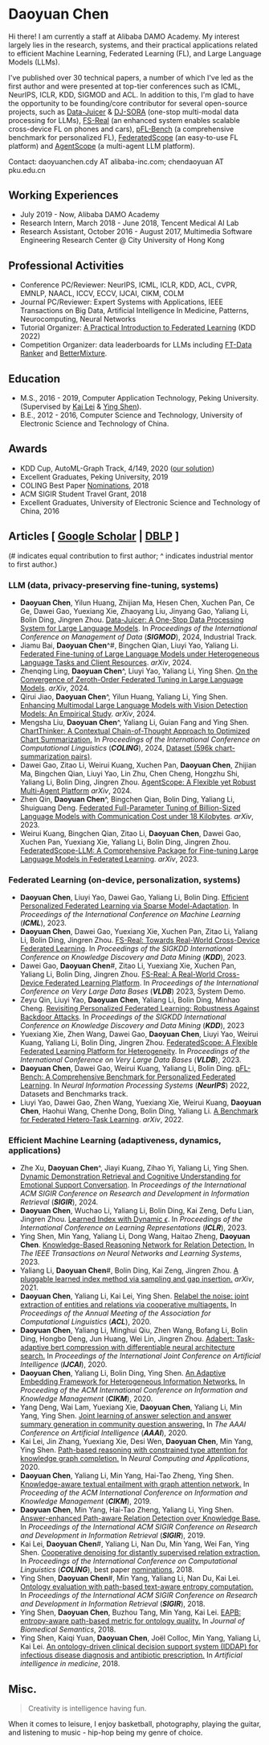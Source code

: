 ###### &nbsp;

# Daoyuan Chen 
Hi there! I am currently a staff at Alibaba DAMO Academy. My interest largely lies in the research, systems, and their practical applications related to efficient Machine Learning, Federated Learning (FL), and Large Language Models (LLMs).

I've published over 30 technical papers, a number of which I've led as the first author and were presented at top-tier conferences such as ICML, NeurIPS, ICLR, KDD, SIGMOD and ACL. In addition to this, I'm glad to have the opportunity to be founding/core contributor for several open-source projects, such as [Data-Juicer](https://github.com/alibaba/data-juicer) & [DJ-SORA](https://github.com/alibaba/data-juicer/blob/main/docs/DJ_SORA.md) (one-stop multi-modal data processing for LLMs), [FS-Real](https://github.com/alibaba/FederatedScope/tree/FSreal) (an enhanced system enables scalable cross-device FL on phones and cars), [pFL-Bench](https://github.com/alibaba/FederatedScope/tree/master/benchmark/pFL-Bench) (a comprehensive benchmark for personalized FL), [FederatedScope](https://github.com/alibaba/FederatedScope) (an easy-to-use FL platform) and [AgentScope](https://github.com/modelscope/agentscope) (a multi-agent LLM platform).

Contact: daoyuanchen.cdy AT alibaba-inc.com; chendaoyuan AT pku.edu.cn


## Working Experiences

+ July 2019 - Now, Alibaba DAMO Academy
+ Research Intern, March 2018 - June 2018, Tencent Medical AI Lab
+ Research Assistant, October 2016 - August 2017, Multimedia Software Engineering Research Center @ City University of Hong Kong


## Professional Activities
+ Conference PC/Reviewer: NeurIPS, ICML, ICLR, KDD, ACL, CVPR, EMNLP, NAACL, ICCV, ECCV, IJCAI, CIKM, COLM
+ Journal PC/Reviewer:  Expert Systems with Applications, IEEE Transactions on Big Data, Artificial Intelligence In Medicine, Patterns, Neurocomputing,  Neural Networks
+ Tutorial Organizer: [A Practical Introduction to Federated Learning](https://joneswong.github.io/KDD22FLTutorial/) (KDD 2022)
+ Competition Organizer: data leaderboards for LLMs including [FT-Data Ranker](https://tianchi.aliyun.com/competition/entrance/532157) and [BetterMixture](https://tianchi.aliyun.com/competition/entrance/532174).


## Education

+ M.S., 2016 - 2019, Computer Application Technology, Peking University. (Supervised by [Kai Lei](https://dblp.org/pid/64/9060.html) & [Ying Shen](https://dblp.org/pid/01/8558-1.html)).
+ B.E., 2012 - 2016, Computer Science and Technology, University of Electronic Science and Technology of China.

## Awards
+ KDD Cup, AutoML-Graph Track, 4/149, 2020 ([our solution](https://github.com/joneswong/AutoGraph))
+ Excellent Graduates, Peking University, 2019
+ COLING Best Paper [Nominations](https://coling2018.org/index.html%3Fp=1558.html), 2018
+ ACM SIGIR Student Travel Grant, 2018
+ Excellent Graduates, University of Electronic Science and Technology of China, 2016


## Articles [ [Google Scholar](https://scholar.google.com/citations?hl=en&user=1GdfinUAAAAJ) | [DBLP](https://dblp.org/pid/217/4891.html) ]
 (# indicates equal contribution to first author; ^ indicates industrial mentor to first author.)

### LLM (data, privacy-preserving fine-tuning, systems)
+ **Daoyuan Chen**, Yilun Huang, Zhijian Ma, Hesen Chen, Xuchen Pan, Ce Ge, Dawei Gao, Yuexiang Xie, Zhaoyang Liu, Jinyang Gao, Yaliang Li, Bolin Ding, Jingren Zhou. [Data-Juicer: A One-Stop Data Processing System for Large Language Models](https://arxiv.org/abs/2309.02033). In *Proceedings of the International Conference on Management of Data* (***SIGMOD***), 2024, Industrial Track.
+ Jiamu Bai, **Daoyuan Chen**^#, Bingchen Qian, Liuyi Yao, Yaliang Li. [Federated Fine-tuning of Large Language Models under Heterogeneous Language Tasks and Client Resources](https://arxiv.org/abs/2402.11505). *arXiv*, 2024.
+ Zhenqing Ling, **Daoyuan Chen**^, Liuyi Yao, Yaliang Li, Ying Shen. [On the Convergence of Zeroth-Order Federated Tuning in Large Language Models](https://arxiv.org/abs/2402.05926). *arXiv*, 2024.
+ Qirui Jiao, **Daoyuan Chen**^, Yilun Huang, Yaliang Li, Ying Shen. [Enhancing Multimodal Large Language Models with Vision Detection Models: An Empirical Study](https://arxiv.org/abs/2401.17981). *arXiv*, 2024.
+ Mengsha Liu, **Daoyuan Chen**^, Yaliang Li, Guian Fang and Ying Shen. [ChartThinker: A Contextual Chain-of-Thought Approach to Optimized Chart Summarization.](https://arxiv.org/abs/2403.11236) In *Proceedings of the International Conference on Computational Linguistics* (***COLING***), 2024, [Dataset (596k chart-summarization pairs)](https://huggingface.co/datasets/ChartThinker/Chart-Sum-QA).
+ Dawei Gao, Zitao Li, Weirui Kuang, Xuchen Pan, **Daoyuan Chen**, Zhijian Ma, Bingchen Qian, Liuyi Yao, Lin Zhu, Chen Cheng, Hongzhu Shi, Yaliang Li, Bolin Ding, Jingren Zhou.  [AgentScope: A Flexible yet Robust Multi-Agent Platform](https://arxiv.org/abs/2402.14034) *arXiv*, 2024.
+ Zhen Qin, **Daoyuan Chen**^, Bingchen Qian, Bolin Ding, Yaliang Li, Shuiguang Deng. [Federated Full-Parameter Tuning of Billion-Sized Language Models with Communication Cost under 18 Kilobytes](https://arxiv.org/abs/2312.06353). *arXiv*, 2023.
+ Weirui Kuang, Bingchen Qian, Zitao Li, **Daoyuan Chen**, Dawei Gao, Xuchen Pan, Yuexiang Xie, Yaliang Li, Bolin Ding, Jingren Zhou. [FederatedScope-LLM: A Comprehensive Package for Fine-tuning Large Language Models in Federated Learning](https://arxiv.org/abs/2309.00363). *arXiv*, 2023.

### Federated Learning (on-device, personalization, systems)
+ **Daoyuan Chen**, Liuyi Yao, Dawei Gao, Yaliang Li, Bolin Ding. [Efficient Personalized Federated Learning via Sparse Model-Adaptation](https://arxiv.org/abs/2305.02776). In *Proceedings of the International Conference on Machine Learning* (***ICML***), 2023.
+ **Daoyuan Chen**, Dawei Gao, Yuexiang Xie, Xuchen Pan, Zitao Li, Yaliang Li, Bolin Ding, Jingren Zhou. [FS-Real: Towards Real-World Cross-Device Federated Learning](https://arxiv.org/abs/2303.13363). In *Proceedings of the SIGKDD International Conference on Knowledge Discovery and Data Mining* (***KDD***), 2023.
+ Dawei Gao, **Daoyuan Chen**#, Zitao Li, Yuexiang Xie, Xuchen Pan, Yaliang Li, Bolin Ding, Jingren Zhou. [FS-Real: A Real-World Cross-Device Federated
Learning Platform](https://bolinding.github.io/papers/vldb23fsreal.pdf). In *Proceedings of the International Conference on Very Large Data Bases* (***VLDB***) 2023, System Demo.
+ Zeyu Qin, Liuyi Yao, **Daoyuan Chen**, Yaliang Li, Bolin Ding, Minhao Cheng. [Revisiting Personalized Federated Learning: Robustness Against Backdoor Attacks](https://arxiv.org/abs/2302.01677). In *Proceedings of the SIGKDD International Conference on Knowledge Discovery and Data Mining* (***KDD***), 2023
+ Yuexiang Xie, Zhen Wang, Dawei Gao, **Daoyuan Chen**, Liuyi Yao, Weirui Kuang, Yaliang Li, Bolin Ding, Jingren Zhou. [FederatedScope: A Flexible Federated Learning Platform for Heterogeneity](https://arxiv.org/abs/2204.05011). In *Proceedings of the International Conference on Very Large Data Bases* (***VLDB***), 2023.
+ **Daoyuan Chen**, Dawei Gao, Weirui Kuang, Yaliang Li, Bolin Ding. [pFL-Bench: A Comprehensive Benchmark for Personalized Federated Learning](https://arxiv.org/abs/2206.03655). In *Neural Information Processing Systems* (***NeurIPS***) 2022, Datasets and Benchmarks track.
+ Liuyi Yao, Dawei Gao, Zhen Wang, Yuexiang Xie, Weirui Kuang, **Daoyuan Chen**, Haohui Wang, Chenhe Dong, Bolin Ding, Yaliang Li. [A Benchmark for Federated Hetero-Task Learning](https://arxiv.org/abs/2206.03436). *arXiv*, 2022.

### Efficient Machine Learning (adaptiveness, dynamics, applications)
+ Zhe Xu, **Daoyuan Chen**^, Jiayi Kuang, Zihao Yi, Yaliang Li, Ying Shen. [Dynamic Demonstration Retrieval and Cognitive Understanding for Emotional Support Conversation](https://arxiv.org/abs/coming_soon). In *Proceedings of the International ACM SIGIR Conference on Research and Development in Information Retrieval* (***SIGIR***), 2024.
+ **Daoyuan Chen**, Wuchao Li, Yaliang Li, Bolin Ding, Kai Zeng, Defu Lian, Jingren Zhou. [Learned Index with Dynamic $\epsilon$](https://openreview.net/forum?id=UiaUEICawgw). In *Proceedings of the International Conference on Learning Representations* (***ICLR***), 2023.
+ Ying Shen, Min Yang, Yaliang Li, Dong Wang, Haitao Zheng, **Daoyuan Chen**. [Knowledge-Based Reasoning Network for Relation Detection.](https://pubmed.ncbi.nlm.nih.gov/34752410/) In *The IEEE Transactions on Neural Networks and Learning Systems*, 2023.
+ Yaliang Li, **Daoyuan Chen**#, Bolin Ding, Kai Zeng, Jingren Zhou. [A pluggable learned index method via sampling and gap insertion.](https://arxiv.org/abs/2101.00808) *arXiv*, 2021.
+ **Daoyuan Chen**, Yaliang Li, Kai Lei, Ying Shen. [Relabel the noise: joint extraction of entities and relations via cooperative multiagents.](https://arxiv.org/abs/2004.09930) In *Proceedings of the Annual Meeting of the Association for Computational Linguistics* (***ACL***), 2020.
+ **Daoyuan Chen**, Yaliang Li, Minghui Qiu, Zhen Wang, Bofang Li, Bolin Ding, Hongbo Deng, Jun Huang, Wei Lin, Jingren Zhou. [Adabert: Task-adaptive bert compression with differentiable neural architecture search.](https://arxiv.org/abs/2001.04246) In *Proceedings of the International Joint Conference on Artificial Intelligence* (***IJCAI***), 2020.
+ **Daoyuan Chen**, Yaliang Li, Bolin Ding, Ying Shen. [An Adaptive Embedding Framework for Heterogeneous Information Networks.](https://dl.acm.org/doi/10.1145/3340531.3411989) In *Proceeding of the ACM International Conference on Information and Knowledge Management* (***CIKM***), 2020.
+ Yang Deng, Wai Lam, Yuexiang Xie, **Daoyuan Chen**, Yaliang Li, Min Yang, Ying Shen. [Joint learning of answer selection and answer summary generation in community question answering.](https://arxiv.org/abs/1911.09801) In *The AAAI Conference on Artificial Intelligence* (***AAAI***), 2020.
+ Kai Lei, Jin Zhang, Yuexiang Xie, Desi Wen, **Daoyuan Chen**, Min Yang, Ying Shen. [Path-based reasoning with constrained type attention for knowledge graph completion.](https://link.springer.com/article/10.1007/s00521-019-04181-1) In *Neural Computing and Applications*, 2020.
+ **Daoyuan Chen**, Yaliang Li, Min Yang, Hai-Tao Zheng, Ying Shen. [Knowledge-aware textual entailment with graph attention network.](https://dl.acm.org/doi/10.1145/3357384.3358071) In *Proceeding of the ACM International Conference on Information and Knowledge Management* (***CIKM***), 2019.
+ **Daoyuan Chen**, Min Yang, Hai-Tao Zheng, Yaliang Li, Ying Shen. [Answer-enhanced Path-aware Relation Detection over Knowledge Base.](https://dl.acm.org/doi/abs/10.1145/3331184.3331328) In *Proceedings of the International ACM SIGIR Conference on Research and Development in Information Retrieval* (***SIGIR***), 2019.
+ Kai Lei, **Daoyuan Chen**#, Yaliang Li, Nan Du, Min Yang, Wei Fan, Ying Shen. [Cooperative denoising for distantly supervised relation extraction.](https://aclanthology.org/C18-1036) In *Proceedings of the International Conference on Computational Linguistics* (***COLING***), best paper [nominations](https://coling2018.org/index.html%3Fp=1558.html), 2018.
+ Ying Shen, **Daoyuan Chen**#, Min Yang, Yaliang Li, Nan Du, Kai Lei. [Ontology evaluation with path-based text-aware entropy computation.](https://dl.acm.org/doi/abs/10.1145/3209978.3210067) In *Proceedings of the International ACM SIGIR Conference on Research and Development in Information Retrieval* (***SIGIR***), 2018.
+ Ying Shen, **Daoyuan Chen**, Buzhou Tang, Min Yang, Kai Lei. [EAPB: entropy-aware path-based metric for ontology quality.](https://jbiomedsem.biomedcentral.com/articles/10.1186/s13326-018-0188-7) In *Journal of Biomedical Semantics*, 2018.
+ Ying Shen, Kaiqi Yuan, **Daoyuan Chen**, Joël Colloc, Min Yang, Yaliang Li, Kai Lei. [An ontology-driven clinical decision support system (IDDAP) for infectious disease diagnosis and antibiotic prescription.](https://pubmed.ncbi.nlm.nih.gov/29433958/) In *Artificial intelligence in medicine*, 2018.


## Misc.
> Creativity is intelligence having fun.

When it comes to leisure, I enjoy basketball, photography, playing the guitar, and listening to music - hip-hop being my genre of choice. 
